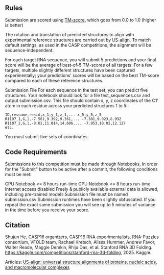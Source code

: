 ## Rules
Submission are scored using [TM-score](https://www.kaggle.com/code/metric/ribonanza-tm-score), which goes from 0.0 to 1.0 (higher is better)

The rotation and translation of predicted structures to align with experimental reference structures are carried out by [US-align](https://www.nature.com/articles/s41592-022-01585-1). To match default settings, as used in the CASP competitions, the alignment will be sequence-independent.

For each target RNA sequence, you will submit 5 predictions and your final score will be the average of best-of-5 TM-scores of all targets. For a few targets, multiple slightly different structures have been captured experimentally; your predictions' scores will be based on the best TM-score compared to each of these reference structures.

Submission File
For each sequence in the test set, you can predict five structures. Your notebook should look for a file test_sequences.csv and output submission.csv. This file should contain x, y, z coordinates of the C1' atom in each residue across your predicted structures 1 to 5:
```
ID,resname,resid,x_1,y_1,z_1,... x_5,y_5,z_5
R1107_1,G,1,-7.561,9.392,9.361,... -7.301,9.023,8.932
R1107_2,G,1,-8.02,11.014,14.606,... -7.953,10.02,12.127
etc.
```
You must submit five sets of coordinates.

## Code Requirements
Submissions to this competition must be made through Notebooks. In order for the "Submit" button to be active after a commit, the following conditions must be met:

CPU Notebook <= 8 hours run-time
GPU Notebook <= 8 hours run-time
Internet access disabled
Freely & publicly available external data is allowed, including pre-trained models
Submission file must be named submission.csv
Submission runtimes have been slightly obfuscated. If you repeat the exact same submission you will see up to 5 minutes of variance in the time before you receive your score.

## Citation
Shujun He, CASP16 organizers, CASP16 RNA experimentalists, RNA-Puzzles consortium, VFOLD team, Rachael Kretsch, Alissa Hummer, Andrew Favor, Walter Reade, Maggie Demkin, Rhiju Das, et al. Stanford RNA 3D Folding. https://kaggle.com/competitions/stanford-rna-3d-folding, 2025. Kaggle.


Articles:
[US-align: universal structure alignments of proteins, nucleic acids, and macromolecular complexes](https://www.nature.com/articles/s41592-022-01585-1)
